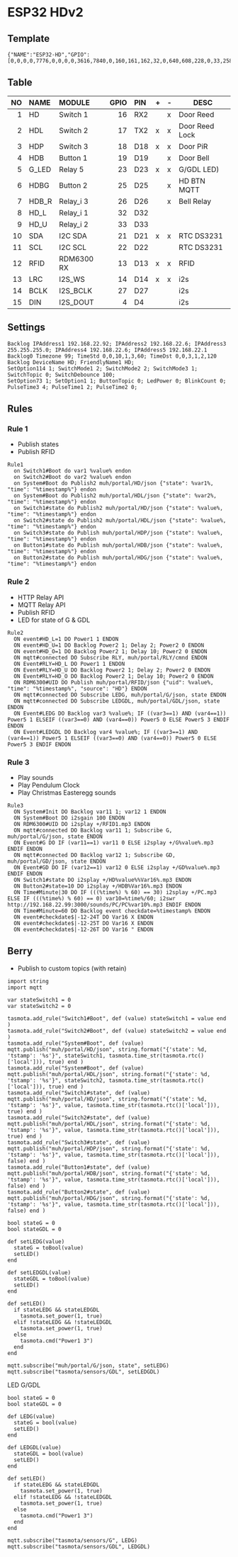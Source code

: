# ESP32 HDv2

## Template

```
{"NAME":"ESP32-HD","GPIO":[0,0,0,0,7776,0,0,0,0,3616,7840,0,160,161,162,32,0,640,608,228,0,33,258,7808,0,0,0,0,256,257,0,0,0,0,0,0],"FLAG":0,"BASE":1}
```

## Table

| NO | NAME | MODULE | GPIO | PIN | + | - | DESC |
|--:|:--|:--|--:|:--|---|---|---|
| 1 | HD | Switch 1 | 16 | RX2 | | x | Door Reed |
| 2 | HDL | Switch 2 | 17 | TX2 | x | x | Door Reed Lock |
| 3 | HDP | Switch 3 | 18 | D18 | x | x | Door PiR |
| 4 | HDB | Button 1 | 19 | D19 |   | x | Door Bell |
| 5 | G_LED | Relay 5 | 23 | D23 | x | x | G/GDL LED) |
| 6 | HDBG | Button 2 | 25 | D25 |   | x | HD BTN MQTT |
| 7 | HDB_R | Relay_i 3 | 26 | D26 | | x | Bell Relay |
| 8 | HD_L | Relay_i 1 | 32 | D32 | | | |
| 9 | HD_U | Relay_i 2 | 33 | D33 | | | |
| 10 | SDA | I2C SDA | 21 | D21 | x | x | RTC DS3231 |
| 11 | SCL | I2C SCL | 22 | D22 | | | RTC DS3231 |
| 12 | RFID | RDM6300 RX | 13 | D13 | x | x | RFID |
| 13 | LRC | I2S_WS | 14 | D14 | x | x | i2s |
| 14 | BCLK | I2S_BCLK | 27 | D27 | | | i2s |
| 15 | DIN | I2S_DOUT | 4 | D4 | | | i2s |

## Settings

```
Backlog IPAddress1 192.168.22.92; IPAddress2 192.168.22.6; IPAddress3 255.255.255.0; IPAddress4 192.168.22.6; IPAddress5 192.168.22.1
Backlog0 Timezone 99; TimeStd 0,0,10,1,3,60; TimeDst 0,0,3,1,2,120
Backlog DeviceName HD; FriendlyName1 HD; 
SetOption114 1; SwitchMode1 2; SwitchMode2 2; SwitchMode3 1; SwitchTopic 0; SwitchDebounce 100;
SetOption73 1; SetOption1 1; ButtonTopic 0; LedPower 0; BlinkCount 0;
PulseTime3 4; PulseTime1 2; PulseTime2 0;
```

## Rules
### Rule 1
- Publish states
- Publish RFID
```
Rule1
  on Switch1#Boot do var1 %value% endon
  on Switch2#Boot do var2 %value% endon
  on System#Boot do Publish2 muh/portal/HD/json {"state": %var1%, "time": "%timestamp%"} endon
  on System#Boot do Publish2 muh/portal/HDL/json {"state": %var2%, "time": "%timestamp%"} endon
  on Switch1#state do Publish2 muh/portal/HD/json {"state": %value%, "time": "%timestamp%"} endon
  on Switch2#state do Publish2 muh/portal/HDL/json {"state": %value%, "time": "%timestamp%"} endon
  on Switch3#state do Publish muh/portal/HDP/json {"state": %value%, "time": "%timestamp%"} endon
  on Button1#state do Publish muh/portal/HDB/json {"state": %value%, "time": "%timestamp%"} endon
  on Button2#state do Publish muh/portal/HDG/json {"state": %value%, "time": "%timestamp%"} endon
```
### Rule 2
- HTTP Relay API
- MQTT Relay API
- Publish RFID
- LED for state of G & GDL
```
Rule2
  ON event#HD_L=1 DO Power1 1 ENDON
  ON event#HD_U=1 DO Backlog Power2 1; Delay 2; Power2 0 ENDON
  ON event#HD_O=1 DO Backlog Power2 1; Delay 10; Power2 0 ENDON
  ON mqtt#connected DO Subscribe RLY, muh/portal/RLY/cmnd ENDON
  ON Event#RLY=HD_L DO Power1 1 ENDON
  ON Event#RLY=HD_U DO Backlog Power2 1; Delay 2; Power2 0 ENDON
  ON Event#RLY=HD_O DO Backlog Power2 1; Delay 10; Power2 0 ENDON
  ON RDM6300#UID DO Publish muh/portal/RFID/json {"uid": %value%, "time": "%timestamp%", "source": "HD"} ENDON
  ON mqtt#connected DO Subscribe LEDG, muh/portal/G/json, state ENDON
  ON mqtt#connected DO Subscribe LEDGDL, muh/portal/GDL/json, state ENDON
  ON Event#LEDG DO Backlog var3 %value%; IF ((var3==1) AND (var4==1)) Power5 1 ELSEIF ((var3==0) AND (var4==0)) Power5 0 ELSE Power5 3 ENDIF ENDON
  ON Event#LEDGDL DO Backlog var4 %value%; IF ((var3==1) AND (var4==1)) Power5 1 ELSEIF ((var3==0) AND (var4==0)) Power5 0 ELSE Power5 3 ENDIF ENDON  
```
### Rule 3
- Play sounds
- Play Pendulum Clock
- Play Christmas Easteregg sounds
```
Rule3
  ON System#Init DO Backlog var11 1; var12 1 ENDON
  ON System#Boot DO i2sgain 100 ENDON
  ON RDM6300#UID DO i2splay +/RFID1.mp3 ENDON
  ON mqtt#connected DO Backlog var11 1; Subscribe G, muh/portal/G/json, state ENDON
  ON Event#G DO IF (var11==1) var11 0 ELSE i2splay +/G%value%.mp3 ENDIF ENDON  
  ON mqtt#connected DO Backlog var12 1; Subscribe GD, muh/portal/GD/json, state ENDON
  ON Event#GD DO IF (var12==1) var12 0 ELSE i2splay +/GD%value%.mp3 ENDIF ENDON
  ON Switch1#state DO i2splay +/HD%value%%Var16%.mp3 ENDON
  ON Button2#state=10 DO i2splay +/HDB%Var16%.mp3 ENDON
  ON Time#Minute|30 DO IF (((%time%) % 60) == 30) i2splay +/PC.mp3 ELSE IF (((%time%) % 60) == 0) var10=%time%/60; i2swr http://192.168.22.99:3000/sounds/PC/PC%var10%.mp3 ENDIF ENDON
  ON Time#Minute=60 DO Backlog event checkdate=%timestamp% ENDON
  ON event#checkdate$|-12-24T DO Var16 X ENDON
  ON event#checkdate$|-12-25T DO Var16 X ENDON
  ON event#checkdate$|-12-26T DO Var16 " ENDON
```

## Berry
- Publish to custom topics (with retain)
```
import string
import mqtt

var stateSwitch1 = 0
var stateSwitch2 = 0

tasmota.add_rule("Switch1#Boot", def (value) stateSwitch1 = value end )
tasmota.add_rule("Switch2#Boot", def (value) stateSwitch2 = value end )
tasmota.add_rule("System#Boot", def (value) mqtt.publish("muh/portal/HD/json", string.format("{'state': %d, 'tstamp': '%s'}", stateSwitch1, tasmota.time_str(tasmota.rtc()['local'])), true) end )
tasmota.add_rule("System#Boot", def (value) mqtt.publish("muh/portal/HDL/json", string.format("{'state': %d, 'tstamp': '%s'}", stateSwitch2, tasmota.time_str(tasmota.rtc()['local'])), true) end )
tasmota.add_rule("Switch1#state", def (value) mqtt.publish("muh/portal/HD/json", string.format("{'state': %d, 'tstamp': '%s'}", value, tasmota.time_str(tasmota.rtc()['local'])), true) end )
tasmota.add_rule("Switch2#state", def (value) mqtt.publish("muh/portal/HDL/json", string.format("{'state': %d, 'tstamp': '%s'}", value, tasmota.time_str(tasmota.rtc()['local'])), true) end )
tasmota.add_rule("Switch3#state", def (value) mqtt.publish("muh/portal/HDP/json", string.format("{'state': %d, 'tstamp': '%s'}", value, tasmota.time_str(tasmota.rtc()['local'])), false) end )
tasmota.add_rule("Button1#state", def (value) mqtt.publish("muh/portal/HDB/json", string.format("{'state': %d, 'tstamp': '%s'}", value, tasmota.time_str(tasmota.rtc()['local'])), false) end )
tasmota.add_rule("Button2#state", def (value) mqtt.publish("muh/portal/HDG/json", string.format("{'state': %d, 'tstamp': '%s'}", value, tasmota.time_str(tasmota.rtc()['local'])), false) end )

bool stateG = 0
bool stateGDL = 0

def setLEDG(value)
  stateG = toBool(value)
  setLED()
end

def setLEDGDL(value)
  stateGDL = toBool(value)
  setLED()
end

def setLED()
  if stateLEDG && stateLEDGDL
    tasmota.set_power(1, true)
  elif !stateLEDG && !stateLEDGDL
    tasmota.set_power(1, true)
  else 
    tasmota.cmd("Power1 3") 
  end
end

mqtt.subscribe("muh/portal/G/json, state", setLEDG)
mqtt.subscribe("tasmota/sensors/GDL", setLEDGDL)
```
LED G/GDL
```
bool stateG = 0
bool stateGDL = 0

def LEDG(value)
  stateG = bool(value)
  setLED()
end

def LEDGDL(value)
  stateGDL = bool(value)
  setLED()
end

def setLED()
  if stateLEDG && stateLEDGDL
    tasmota.set_power(1, true)
  elif !stateLEDG && !stateLEDGDL
    tasmota.set_power(1, true)
  else 
    tasmota.cmd("Power1 3") 
  end
end

mqtt.subscribe("tasmota/sensors/G", LEDG)
mqtt.subscribe("tasmota/sensors/GDL", LEDGDL)
```
